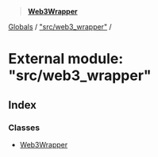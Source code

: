 > **[Web3Wrapper](../README.md)**

[Globals](../globals.md) / ["src/web3_wrapper"](_src_web3_wrapper_.md) /

# External module: "src/web3_wrapper"

## Index

### Classes

* [Web3Wrapper](../classes/_src_web3_wrapper_.web3wrapper.md)